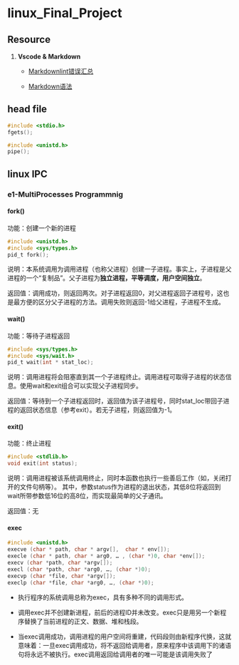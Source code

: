 # linux_Final_Project

## Resource

1. **Vscode & Markdown**

    - [Markdownlint错误汇总](https://juejin.cn/post/6844903938165047309)

    - [Markdown语法](https://zhuanlan.zhihu.com/p/56943330)

## head file

```c
#include <stdio.h>
fgets();

#include <unistd.h>
pipe();
```

## linux IPC

### e1-MultiProcesses Programmnig

#### fork()

功能：创建一个新的进程

```c
#include <unistd.h>
#include <sys/types.h>
pid_t fork();
```

说明：本系统调用为调用进程（也称父进程）创建一子进程。事实上，子进程是父进程的一个“复制品”。父子进程为**独立进程，平等调度，用户空间独立**。

返回值：调用成功，则返回两次。对子进程返回0，对父进程返回子进程号，这也是最方便的区分父子进程的方法。调用失败则返回-1给父进程，子进程不生成。

#### wait()

功能：等待子进程返回

```c
#include <sys/types.h>
#include <sys/wait.h>
pid_t wait(int * stat_loc);
```

说明：调用进程将会阻塞直到其一个子进程终止。调用进程可取得子进程的状态信息。使用wait和exit组合可以实现父子进程同步。

返回值：等待到一个子进程返回时，返回值为该子进程号，同时stat_loc带回子进程的返回状态信息（参考exit）。若无子进程，则返回值为-1。

#### exit()

功能：终止进程

```c
#include <stdlib.h>
void exit(int status);
```

说明：调用进程被该系统调用终止，同时本函数也执行一些善后工作（如，关闭打开的文件句柄等）。 其中，参数status作为进程的退出状态，其低8位将返回到wait所带参数低16位的高8位，而实现最简单的父子通讯。

返回值：无

#### exec

```c
#include <unistd.h>
execve (char * path, char * argv[],  char * env[]);
execle (char * path, char * arg0, … , (char *)0, char *env[]);
execv (char *path, char *argv[]);
execl (char *path, char *arg0, …, (char *)0);
execvp (char *file, char *argv[]);
execlp (char *file, char *arg0, …, (char *)0);
```

- 执行程序的系统调用总称为exec，具有多种不同的调用形式。

- 调用exec并不创建新进程，前后的进程ID并未改变。exec只是用另一个新程序替换了当前进程的正文、数据、堆和栈段。

- 当exec调用成功，调用进程的用户空间将重建，代码段则由新程序代换，这就意味着：一旦exec调用成功，将不返回给调用者，原来程序中该调用下的诸语句将永远不被执行。exec调用返回给调用者的唯一可能是该调用失败了
